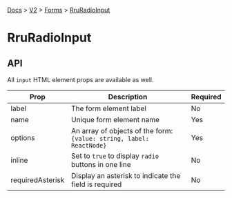 [Docs](/) > [V2](/docs/v2/get-started) > [Forms](/docs/v2/components/RruForm) > [RruRadioInput](/docs/v2/components/RruRadioInput)


# RruRadioInput

## API
All `input` HTML element props are available as well.

| Prop | Description | Required |
|-|-|-|
| label | The form element label | No |
| name | Unique form element name | Yes |
| options | An array of objects of the form:<br>`{value: string, label: ReactNode}`<br> | Yes |
| inline | Set to `true` to display `radio` buttons in one line | No |
| requiredAsterisk | Display an asterisk to indicate the field is required | No |

